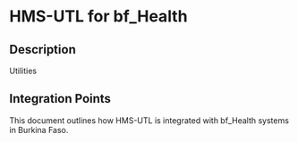 # HMS-UTL for bf_Health

## Description

Utilities

## Integration Points

This document outlines how HMS-UTL is integrated with bf_Health systems in Burkina Faso.
